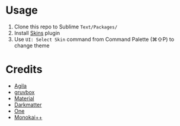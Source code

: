# Usage

1) Clone this repo to Sublime `Text/Packages/`
2) Install [Skins](https://github.com/deathaxe/sublime-skins) plugin
3) Use `UI: Select Skin` command from Command Palette (⌘⇧P) to change theme


# Credits

- [Agila](https://github.com/arvi/Agila-Theme#readme)
- [gruvbox](https://github.com/Briles/gruvbox#readme)
- [Material](https://github.com/SublimeText/material-theme#readme)
- [Darkmatter](https://github.com/patrickemuller/Sublime-Darkmatter-Theme#readme)
- [One](https://github.com/andresmichel/one-dark-theme#readme)
- [Monokai++](https://github.com/dcasella/monokai-plusplus#readme)
